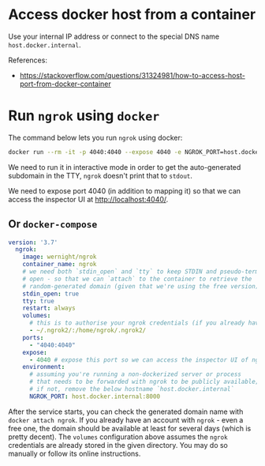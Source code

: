 # Access docker host from a container

Use your internal IP address or connect to the special DNS name
`host.docker.internal`.

References:
- https://stackoverflow.com/questions/31324981/how-to-access-host-port-from-docker-container

# Run `ngrok` using `docker`

The command below lets you run `ngrok` using docker:

```sh
docker run --rm -it -p 4040:4040 --expose 4040 -e NGROK_PORT=host.docker.internal:8000 --name ngrok wernight/ngrok
```

We need to run it in interactive mode in order to get the auto-generated
subdomain in the TTY, `ngrok` doesn't print that to `stdout`.

We need to expose port 4040 (in addition to mapping it) so that we can
access the inspector UI at [http://localhost:4040/](http://localhost:4040/).

## Or `docker-compose`

```yml
version: '3.7'
  ngrok:
    image: wernight/ngrok
    container_name: ngrok
    # we need both `stdin_open` and `tty` to keep STDIN and pseudo-terminal
    # open - so that we can `attach` to the container to retrieve the
    # random-generated domain (given that we're using the free version)
    stdin_open: true
    tty: true
    restart: always
    volumes:
      # this is to authorise your ngrok credentials (if you already have an account)
      - ~/.ngrok2/:/home/ngrok/.ngrok2/
    ports:
      - "4040:4040"
    expose:
      - 4040 # expose this port so we can access the inspector UI of ngrok
    environment:
      # assuming you're running a non-dockerized server or process
      # that needs to be forwarded with ngrok to be publicly available;
      # if not, remove the below hostname `host.docker.internal`
      NGROK_PORT: host.docker.internal:8000
```

After the service starts, you can check the generated domain name with
`docker attach ngrok`. If you already have an account with `ngrok` -
even a free one, the domain should be available at least for several days
(which is pretty decent). The `volumes` configuration above assumes the
`ngrok` credentials are already stored in the given directory. You may
do so manually or follow its online instructions.

